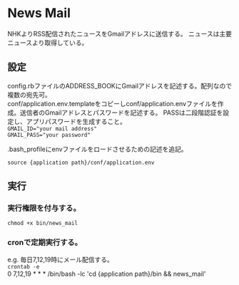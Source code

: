 # News Mail
NHKよりRSS配信されたニュースをGmailアドレスに送信する。
ニュースは主要ニュースより取得している。

## 設定
config.rbファイルのADDRESS_BOOKにGmailアドレスを記述する。配列なので複数の宛先可。  
conf/application.env.templateをコピーしconf/application.envファイルを作成。送信者のGmailアドレスとパスワードを記述する。
PASSは二段階認証を設定し、アプリパスワードを生成すること。  
`GMAIL_ID="your mail address"`  
`GMAIL_PASS="your password"`  

.bash_profileにenvファイルをロードさせるための記述を追記。  
```
source {application path}/conf/application.env
```

## 実行
### 実行権限を付与する。  
`chmod +x bin/news_mail`

### cronで定期実行する。  

e.g. 毎日7,12,19時にメール配信する。  
`crontab -e`  
0 7,12,19 * * * /bin/bash -lc 'cd {application path}/bin && news_mail'

